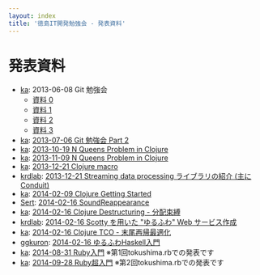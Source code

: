 ```yaml
---
layout: index
title: '徳島IT開発勉強会 - 発表資料'
---
```


# 発表資料

* [ka](http://www.kaosfield.net): 2013-06-08 Git 勉強会
    * [資料 0](http://www.slideshare.net/kaosf/20130608-git0)
    * [資料 1](http://www.slideshare.net/kaosf/20130608-git1)
    * [資料 2](http://www.slideshare.net/kaosf/20130608-git2)
    * [資料 3](http://www.slideshare.net/kaosf/20130608-git3)
* [ka](http://www.kaosfield.net): [2013-07-06 Git 勉強会 Part 2](http://www.slideshare.net/kaosf/20130706-git)
* [ka](http://www.kaosfield.net): [2013-10-19 N Queens Problem in Clojure](http://kaosf.github.io/20131019-n-queens-clj)
* [ka](http://www.kaosfield.net): [2013-11-09 N Queens Problem in Clojure](http://kaosf.github.io/20131109-n-queens-clj)
* [ka](http://www.kaosfield.net): [2013-12-21 Clojure macro](http://kaosf.github.io/20131221-clojure-macro)
* [krdlab](http://www.slideshare.net/krdlab): [2013-12-21 Streaming data processing ライブラリの紹介 (主に Conduit)](http://www.slideshare.net/krdlab/haskell-streamlibraries)
* [ka](http://www.kaosfield.net): [2014-02-09 Clojure Getting Started](http://kaosf.github.io/20140209-clojure-getting-started)
* [Sert](https://github.com/sert-uw): [2014-02-16 SoundReappearance](http://sert-uw.github.io/SoundReappearance-Slide)
* [ka](http://www.kaosfield.net): [2014-02-16 Clojure Destructuring - 分配束縛](http://kaosf.github.io/20140216-clojure-destructuring)
* [krdlab](https://github.com/krdlab): [2014-02-16 Scotty を用いた "ゆるふわ" Web サービス作成](http://www.slideshare.net/krdlab/haskell-simplewebapp)
* [ka](http://www.kaosfield.net): [2014-02-16 Clojure TCO - 末尾再帰最適化](https://gist.github.com/kaosf/9031194)
* [ggkuron](https://github.com/ggkuron): [2014-02-16 ゆるふわHaskell入門](https://ggkuron.github.io/haskell-getting-started)
* [ka](http://www.kaosfield.net): [2014-08-31 Ruby入門](https://kaosf.github.io/20140831-tokushimarb-slide) ※第1回tokushima.rbでの発表です
* [ka](http://www.kaosfield.net): [2014-09-28 Ruby超入門](https://kaosf.github.io/20140928-tokushimarb-slide) ※第2回tokushima.rbでの発表です
